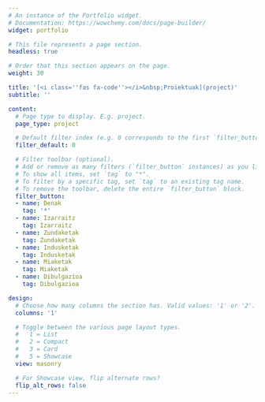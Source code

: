 ```yaml
---
# An instance of the Portfolio widget.
# Documentation: https://wowchemy.com/docs/page-builder/
widget: portfolio

# This file represents a page section.
headless: true

# Order that this section appears on the page.
weight: 30

title: '[<i class=''fas fa-code''></i>&nbsp;Proiektuak](project)'
subtitle: ''

content:
  # Page type to display. E.g. project.
  page_type: project

  # Default filter index (e.g. 0 corresponds to the first `filter_button` instance below).
  filter_default: 0

  # Filter toolbar (optional).
  # Add or remove as many filters (`filter_button` instances) as you like.
  # To show all items, set `tag` to "*".
  # To filter by a specific tag, set `tag` to an existing tag name.
  # To remove the toolbar, delete the entire `filter_button` block.
  filter_button:
  - name: Denak
    tag: '*'
  - name: Izarraitz
    tag: Izarraitz
  - name: Zundaketak
    tag: Zundaketak
  - name: Indusketak
    tag: Indusketak
  - name: Miaketak
    tag: Miaketak
  - name: Dibulgazioa
    tag: Dibulgazioa

design:
  # Choose how many columns the section has. Valid values: '1' or '2'.
  columns: '1'

  # Toggle between the various page layout types.
  #   1 = List
  #   2 = Compact
  #   3 = Card
  #   5 = Showcase
  view: masonry

  # For Showcase view, flip alternate rows?
  flip_alt_rows: false
---
```

